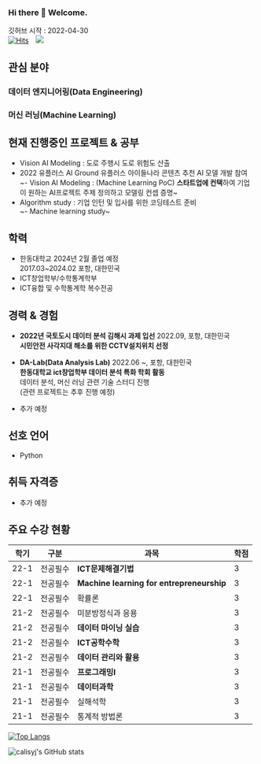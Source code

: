 ### Hi there 👋 Welcome.   
깃허브 시작 : 2022-04-30  
[![Hits](https://hits.seeyoufarm.com/api/count/incr/badge.svg?url=https%3A%2F%2Fgithub.com%2Fcalisyj%2Fcalisyj%2Fblob%2Fmain%2FREADME.md&count_bg=%2379C83D&title_bg=%23555555&icon=&icon_color=%23E7E7E7&title=hits&edge_flat=false)](https://hits.seeyoufarm.com) <a href="https://www.instagram.com/calisyj/">
    <img 
        src="http://img.shields.io/badge/-calisyj-222222?style=flat&logo=Instagram&link=https://www.instagram.com/calisyj/"
        style="height : auto; margin-left : 10px; margin-right : 10px;"/>
</a>


## 관심 분야
### 데이터 엔지니어링(Data Engineering)
### 머신 러닝(Machine Learning)


## 현재 진행중인 프로젝트 & 공부
- Vision AI Modeling : 도로 주행시 도로 위험도 산출
- 2022 유플러스 AI Ground 유플러스 아이들나라 콘텐츠 추천 AI 모델 개발 참여
~- Vision AI Modeling : (Machine Learning PoC)  **스타트업에 컨택**하여 기업이 원하는 AI프로젝트 주제 정의하고 모델링 컨셉 증명~  
- Algorithm study  : 기업 인턴 및 입사를 위한 코딩테스트 준비  
~- Machine learning study~

## 학력
- 한동대학교 2024년 2월 졸업 예정  
2017.03~2024.02 포항, 대한민국
- ICT창업학부/수학통계학부
- ICT융합 및 수학통계학 복수전공


## 경력 & 경험
- **2022년 국토도시 데이터 분석 김해시 과제 입선** 2022.09, 포항, 대한민국  
**시민안전 사각지대 해소를 위한 CCTV설치위치 선정**  

- **DA-Lab(Data Analysis Lab)**  2022.06 ~, 포항, 대한민국  
**한동대학교 ict창업학부 데이터 분석 특화 학회 활동**  
데이터 분석, 머신 러닝 관련 기술 스터디 진행  
(관련 프로젝트는 추후 진행 예정)  


- 추가 예정

## 선호 언어
- Python

## 취득 자격증
- 추가 예정



## 주요 수강 현황
|학기|구분|과목|학점|
|----|----|-------|---|
|22-1|전공필수|**ICT문제해결기법**|3|
|22-1|전공필수|**Machine learning for entrepreneurship**|3|
|22-1|전공필수|확률론|3|
|21-2|전공필수|미분방정식과 응용|3|
|21-2|전공필수|**데이터 마이닝 실습**|3|
|21-2|전공필수|**ICT공학수학**|3|
|21-2|전공필수|**데이터 관리와 활용**|3|
|21-1|전공필수|**프로그래밍I**|3|
|21-1|전공필수|**데이터과학**|3|
|21-1|전공필수|실해석학|3|
|21-1|전공필수|통계적 방법론|3|


[![Top Langs](https://github-readme-stats.vercel.app/api/top-langs/?username=calisyj&layout=compact&theme=nord&langs_count=5)](https://github.com/anuraghazra/github-readme-stats)

<!--
**calisyj/calisyj** is a ✨ _special_ ✨ repository because its `README.md` (this file) appears on your GitHub profile.

Here are some ideas to get you started:

- 🔭 I’m currently working on ...
- 🌱 I’m currently learning ...
- 👯 I’m looking to collaborate on ...
- 🤔 I’m looking for help with ...
- 💬 Ask me about ...
- 📫 How to reach me: ...
- 😄 Pronouns: ...
- ⚡ Fun fact: ...
-->


![calisyj's GitHub stats](https://github-readme-stats.vercel.app/api?username=calisyj&show_icons=true&theme=nord)
